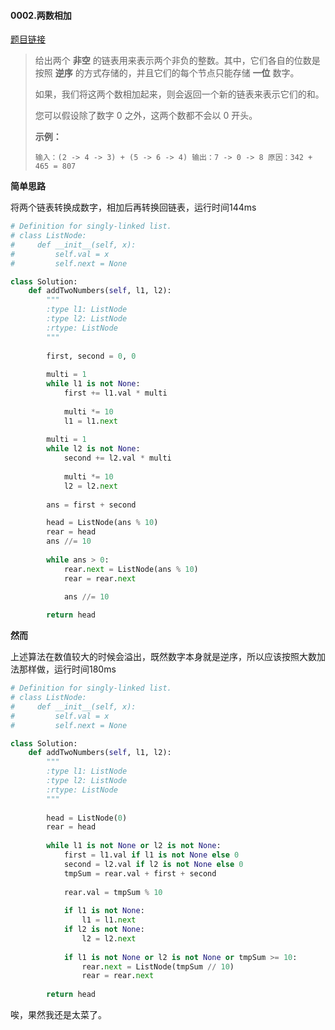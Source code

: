 #### 0002.两数相加
[题目链接](https://leetcode-cn.com/problems/add-two-numbers/)
>给出两个 **非空** 的链表用来表示两个非负的整数。其中，它们各自的位数是按照 **逆序** 的方式存储的，并且它们的每个节点只能存储 **一位** 数字。
>
>如果，我们将这两个数相加起来，则会返回一个新的链表来表示它们的和。
>
>您可以假设除了数字 0 之外，这两个数都不会以 0 开头。
>
>**示例：**
>
>`
>输入：(2 -> 4 -> 3) + (5 -> 6 -> 4)
>输出：7 -> 0 -> 8
>原因：342 + 465 = 807
>`

**简单思路**

将两个链表转换成数字，相加后再转换回链表，运行时间144ms

```python
# Definition for singly-linked list.
# class ListNode:
#     def __init__(self, x):
#         self.val = x
#         self.next = None

class Solution:
    def addTwoNumbers(self, l1, l2):
        """
        :type l1: ListNode
        :type l2: ListNode
        :rtype: ListNode
        """
        
        first, second = 0, 0
        
        multi = 1
        while l1 is not None:
            first += l1.val * multi
            
            multi *= 10
            l1 = l1.next
        
        multi = 1
        while l2 is not None:
            second += l2.val * multi
            
            multi *= 10
            l2 = l2.next
            
        ans = first + second

        head = ListNode(ans % 10)
        rear = head
        ans //= 10
        
        while ans > 0:
            rear.next = ListNode(ans % 10)
            rear = rear.next

            ans //= 10
        
        return head
```

**然而**

上述算法在数值较大的时候会溢出，既然数字本身就是逆序，所以应该按照大数加法那样做，运行时间180ms

```python
# Definition for singly-linked list.
# class ListNode:
#     def __init__(self, x):
#         self.val = x
#         self.next = None

class Solution:
    def addTwoNumbers(self, l1, l2):
        """
        :type l1: ListNode
        :type l2: ListNode
        :rtype: ListNode
        """
        
        head = ListNode(0)
        rear = head
        
        while l1 is not None or l2 is not None:
            first = l1.val if l1 is not None else 0
            second = l2.val if l2 is not None else 0
            tmpSum = rear.val + first + second
            
            rear.val = tmpSum % 10
            
            if l1 is not None:
                l1 = l1.next
            if l2 is not None:
                l2 = l2.next
            
            if l1 is not None or l2 is not None or tmpSum >= 10:
                rear.next = ListNode(tmpSum // 10)
                rear = rear.next
        
        return head
```



唉，果然我还是太菜了。